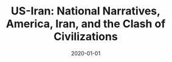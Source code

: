 ---
category: [frontpage, projects]
layout: post-page 
title: "US-Iran: National Narratives, America, Iran, and the Clash of Civilizations" 
thumbnail: /assets/images/irus-thumb.png
date: 2020-01-01
---